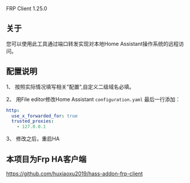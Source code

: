 FRP Client 1.25.0

## 关于

您可以使用此工具通过端口转发实现对本地Home Assistant操作系统的远程访问。


## 配置说明

1、 按照实际情况填写相关"配置",自定义二级域名必填。

2、 用File editor修改Home Assistant `configuration.yaml` 最后一行添加：

```yaml
http:
  use_x_forwarded_for: true
  trusted_proxies:
    - 127.0.0.1
```
3、 修改之后，重启HA

## 本项目为Frp HA客户端

https://github.com/huxiaoxu2019/hass-addon-frp-client